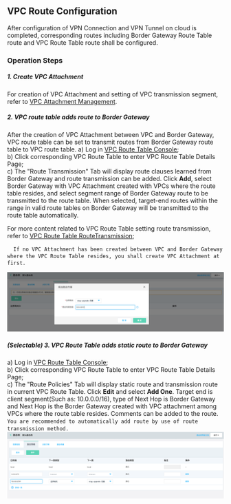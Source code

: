 ## VPC Route Configuration
After configuration of VPN Connection and VPN Tunnel on cloud is completed, corresponding routes including Border Gateway Route Table route and VPC Route Table route shall be configured.

### Operation Steps
##### 1. Create VPC Attachment
For creation of VPC Attachment and setting of VPC transmission segment, refer to [VPC Attachment Management](../../Operation-Guide/Border-Gateway-Management/VPC-Attachment-Configuration.md).

##### 2. VPC route table adds route to Border Gateway
After the creation of VPC Attachment between VPC and Border Gateway, VPC route table can be set to transmit routes from Border Gateway route table to VPC route table.
a) Log in [VPC Route Table Console](https://cns-console.jdcloud.com/host/routeTable/list);  <br />
b) Click corresponding VPC Route Table to enter VPC Route Table Details Page;<br />
c) The "Route Transmission" Tab will display route clauses learned from Border Gateway and route transmission can be added. Click **Add**, select Border Gateway with VPC Attachment created with VPCs where the route table resides, and select segment range of Border Gateway route to be transmitted to the route table. When selected, target-end routes within the range in valid route tables on Border Gateway will be transmitted to the route table automatically.

For more content related to VPC Route Table setting route transmission, refer to [VPC Route Table RouteTransmission](https://docs.jdcloud.com/en/virtual-private-cloud/route-table-features);

```
  If no VPC Attachment has been created between VPC and Border Gateway where the VPC Route Table resides, you shall create VPC Attachment at first.
```
![](../../../../../image/Networking/VPN/Operation-Guide/vpcroutetable-addroutepropagation.png)

##### (Selectable) 3. VPC Route Table adds static route to Border Gateway
a) Log in [VPC Route Table Console](https://cns-console.jdcloud.com/host/routeTable/list);  <br />
b) Click corresponding VPC Route Table to enter VPC Route Table Details Page;<br />
c) The "Route Policies" Tab will display static route and transmission route in current VPC Route Table. Click **Edit** and select **Add One**. Target end is client segment(Such as: 10.0.0.0/16), type of Next Hop is Border Gateway and Next Hop is the Border Gateway created with VPC attachment among VPCs where the route table resides. Comments can be added to the route.
``You are recommended to automatically add route by use of route transmission method. ``
![](../../../../../image/Networking/VPN/Operation-Guide/vpcroutetable-addroute.png)
